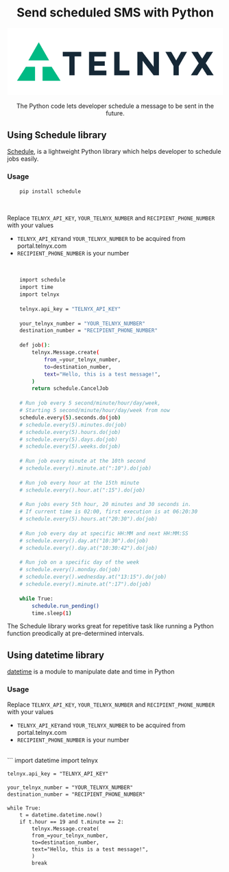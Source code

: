 <div align="center">

# Send scheduled SMS with Python

![Telnyx](https://github.com/team-telnyx/devrel/blob/main/assets/img/logo-dark.png?raw=true)

The Python code lets developer schedule a message to be sent in the future.
</div>

## Using Schedule library
[Schedule](https://pypi.org/project/schedule/), is a lightweight Python library which helps developer to schedule jobs easily.

### Usage
```sh
    pip install schedule 
   ```
<br>

Replace `TELNYX_API_KEY`, `YOUR_TELNYX_NUMBER` and `RECIPIENT_PHONE_NUMBER` with your values
- `TELNYX_API_KEY`and `YOUR_TELNYX_NUMBER` to be acquired from portal.telnyx.com
- `RECIPIENT_PHONE_NUMBER` is your number

<br>

```sh
    import schedule
    import time
    import telnyx

    telnyx.api_key = "TELNYX_API_KEY"

    your_telnyx_number = "YOUR_TELNYX_NUMBER"
    destination_number = "RECIPIENT_PHONE_NUMBER"

    def job():
        telnyx.Message.create(
            from_=your_telnyx_number,
            to=destination_number,
            text="Hello, this is a test message!",
        )
        return schedule.CancelJob

    # Run job every 5 second/minute/hour/day/week,
    # Starting 5 second/minute/hour/day/week from now
    schedule.every(5).seconds.do(job)
    # schedule.every(5).minutes.do(job)
    # schedule.every(5).hours.do(job)
    # schedule.every(5).days.do(job)
    # schedule.every(5).weeks.do(job)

    # Run job every minute at the 10th second
    # schedule.every().minute.at(":10").do(job)

    # Run job every hour at the 15th minute
    # schedule.every().hour.at(":15").do(job)

    # Run jobs every 5th hour, 20 minutes and 30 seconds in.
    # If current time is 02:00, first execution is at 06:20:30
    # schedule.every(5).hours.at("20:30").do(job)

    # Run job every day at specific HH:MM and next HH:MM:SS
    # schedule.every().day.at("10:30").do(job)
    # schedule.every().day.at("10:30:42").do(job)

    # Run job on a specific day of the week
    # schedule.every().monday.do(job)
    # schedule.every().wednesday.at("13:15").do(job)
    # schedule.every().minute.at(":17").do(job)

    while True:
        schedule.run_pending()
        time.sleep(1) 
   ```

   The Schedule library works great for repetitive task like running a Python function preodically at pre-determined intervals. 

## Using datetime library
[datetime](https://docs.python.org/3/library/datetime.html) is a module to manipulate date and time in Python

### Usage

Replace `TELNYX_API_KEY`, `YOUR_TELNYX_NUMBER` and `RECIPIENT_PHONE_NUMBER` with your values
- `TELNYX_API_KEY`and `YOUR_TELNYX_NUMBER` to be acquired from portal.telnyx.com
- `RECIPIENT_PHONE_NUMBER` is your number

<br>
```
    import datetime
    import telnyx

    telnyx.api_key = "TELNYX_API_KEY"

    your_telnyx_number = "YOUR_TELNYX_NUMBER"
    destination_number = "RECIPIENT_PHONE_NUMBER"

    while True:
        t = datetime.datetime.now()
        if t.hour == 19 and t.minute == 2:
            telnyx.Message.create(
            from_=your_telnyx_number,
            to=destination_number,
            text="Hello, this is a test message!",
            )
            break
```